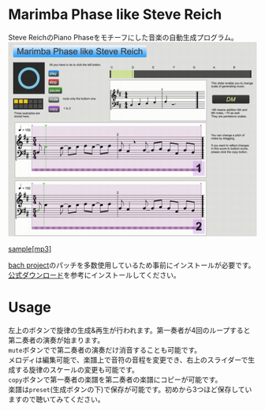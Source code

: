 # Marimba Phase like Steve Reich

Steve ReichのPiano Phaseをモチーフにした音楽の自動生成プログラム。  
![](./media/screenshot.gif)  

[sample[mp3]](http://kazunorisakai.com/music/marimba_phase_sample.mp3)  

[bach project](https://www.bachproject.net/)のパッチを多数使用しているため事前にインストールが必要です。  
[公式ダウンロード](https://www.bachproject.net/dl/)を参考にインストールしてください。  

# Usage
左上のボタンで旋律の生成&再生が行われます。第一奏者が4回のループすると第二奏者の演奏が始まります。  
`mute`ボタンでで第二奏者の演奏だけ消音することも可能です。  
メロディは編集可能で、楽譜上で音符の音程を変更でき、右上のスライダーで生成する旋律のスケールの変更も可能です。  
`copy`ボタンで第一奏者の楽譜を第二奏者の楽譜にコピーが可能です。  
楽譜は`preset`(生成ボタンの下)で保存が可能です。初めから3つほど保存していますので聴いてみてください。  
